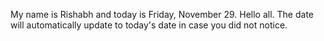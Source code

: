 My name is Rishabh and today is Friday, November 29. Hello all. The date will automatically update to today's date in case you did not notice.
